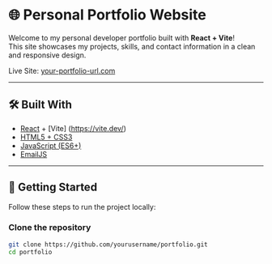 # 🌐 Personal Portfolio Website

Welcome to my personal developer portfolio built with **React + Vite**!  
This site showcases my projects, skills, and contact information in a clean and responsive design.

Live Site: [your-portfolio-url.com](https://your-portfolio-url.com)

---

## 🛠️ Built With

- [React](https://reactjs.org/) + [Vite] (https://vite.dev/)
- [HTML5 + CSS3](https://developer.mozilla.org/en-US/docs/Web/Guide/HTML/HTML5)
- [JavaScript (ES6+)](https://www.ecma-international.org/publications-and-standards/standards/ecma-262/)
- [EmailJS](https://www.emailjs.com/)

---

## 🚀 Getting Started

Follow these steps to run the project locally:

### Clone the repository

```bash
git clone https://github.com/yourusername/portfolio.git
cd portfolio
```

